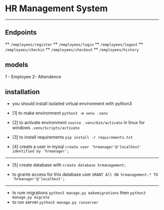 # HR Management System

---

## Endpoints

** `/employees/register`
** `/employees/login`
** `/employees/logout`
** `/employees/checkin`
** `/employees/checkout`
** `/employees/history`

## models

1 - Employee
2- Attendence

## installation

- you should install isolated virtual environment with python3
- [1] to make environment `python3 -m venv .venv`

- [2] to activate environment `source .venv/bin/activate` in linux
  for windows `.venv/Scripts/activate`

- [3] to install requirements `pip install -r requirements.txt`

- [4] create a user in mysql
  `create user 'hrmanager'@'localhost' identified by 'hrmanager';`

---

- [5] create database with `create database hrmanagement;`

- to grante access for this database user
  `GRANT All ON hrmanagement.* TO 'hrmanager'@'localhost';`

---

- to rum migrations
  `python3 manage.py makemigrations` then
  `python3 manage.py migrate`
- to run server `python3 manage.py runserver`
